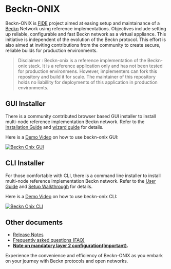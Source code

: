 # Beckn-ONIX

Beckn-ONIX is [FIDE](https://fide.org/) project aimed at easing setup and maintainance of a [Beckn](https://becknprotocol.io/) Network using reference implementations. Objectives include setting up reliable, configurable and fast Beckn network as a virtual appliance. This initiative is independent of the evolution of the Beckn protocol. This effort is also aimed at inviting contributions from the community to create secure, reliable builds for production environments.

> Disclaimer : Beckn-onix is a reference implementation of the Beckn-onix stack. It is a reference application only and has not been tested for production environmens. However, implementers can fork this repository and build it for scale. The maintainer of this repository holds no liabillity for deployments of this application in production environments. 

## GUI Installer

There is a community contributed browser based GUI installer to install multi-node reference implementation Beckn network. Refer to the [Installation Guide](./onix-gui/GUI/README.md) and [wizard guide](./onix-gui/README.md) for details.

Here is a [Demo Video](https://www.youtube.com/watch?v=98mU3OQxbqQ) on how to use beckn-onix GUI:

[![Beckn Onix GUI](https://img.youtube.com/vi/98mU3OQxbqQ/0.jpg)](https://www.youtube.com/watch?v=98mU3OQxbqQ)


## CLI Installer

For those comfortable with CLI, there is a command line installer to install multi-node reference implementation Beckn network. Refer to the [User Guide](./docs/user_guide.md) and [Setup Walkthrough](./docs/setup_walkthrough.md) for details.

Here is a [Demo Video](https://youtu.be/eyFgQJgGHig) on how to use beckn-onix CLI:

[![Beckn Onix CLI](https://img.youtube.com/vi/eyFgQJgGHig/0.jpg)](https://youtu.be/eyFgQJgGHig)



## Other documents

- [Release Notes](./docs/release_notes.md)
- [Frequently asked questions (FAQ)](./docs/faq.md)
- **[Note on mandatory layer 2 configuration(Important)](./docs/notes/mandatory_layer_2_config.md).**

Experience the convenience and efficiency of Beckn-ONIX as you embark on your journey with Beckn protocols and open networks.
